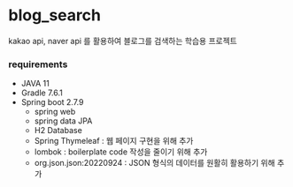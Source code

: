 # blog_search
kakao api, naver api 를 활용하여 블로그를 검색하는 학습용 프로젝트

### requirements
- JAVA 11
- Gradle 7.6.1
- Spring boot 2.7.9
  - spring web
  - spring data JPA
  - H2 Database
  - Spring Thymeleaf : 웹 페이지 구현을 위해 추가
  - lombok : boilerplate code 작성을 줄이기 위해 추가
  - org.json.json:20220924 : JSON 형식의 데이터를 원활히 활용하기 위해 추가